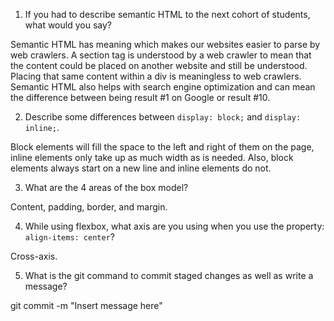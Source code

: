 1. If you had to describe semantic HTML to the next cohort of students, what would you say?

Semantic HTML has meaning which makes our websites easier to parse by
web crawlers. A section tag is understood by a web crawler to mean that
the content could be placed on another website and still be understood.
Placing that same content within a div is meaningless to web crawlers.
Semantic HTML also helps with search engine optimization and can mean
the difference between being result #1 on Google or result #10.

2. Describe some differences between ```display: block;``` and ```display: inline;```.

Block elements will fill the space to the left and right of them on the page, inline elements only take up as much width as is needed. Also, block elements always start on a new line and inline elements do not.

3. What are the 4 areas of the box model?

Content, padding, border, and margin.

4. While using flexbox, what axis are you using when you use the property: ```align-items: center```?

Cross-axis.

5. What is the git command to commit staged changes as well as write a message? 

git commit -m "Insert message here"